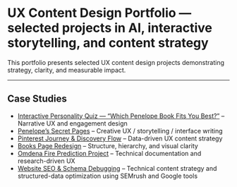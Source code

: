 # UX Content Design Portfolio — selected projects in AI, interactive storytelling, and content strategy

This portfolio presents selected UX content design projects demonstrating strategy, clarity, and measurable impact.

---

## Case Studies

- [Interactive Personality Quiz — “Which Penelope Book Fits You Best?”](interactive-personality-quiz.md) – Narrative UX and engagement design
- [Penelope’s Secret Pages](./penelopes-secret-pages.md) – Creative UX / storytelling / interface writing  
- [Pinterest Journey & Discovery Flow](./pinterest-journey.md) – Data-driven UX content strategy  
- [Books Page Redesign](./books-page-redesign.md) – Structure, hierarchy, and visual clarity  
- [Omdena Fire Prediction Project](./omdena-fire-prediction.md) – Technical documentation and research-driven UX
- [Website SEO & Schema Debugging](https://github.com/ashleysally00/seo-structured-data-fixes) – Technical content strategy and structured-data optimization using SEMrush and Google tools  

